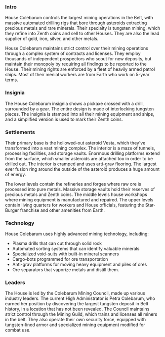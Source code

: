 ### Intro
House Colebarum controls the largest mining operations in the Belt, with massive automated drilling rigs that bore through asteroids extracting precious metals and rare minerals. Their specialty is tungsten mining, which they refine into Zenth coins and sell to other Houses. They are also the lead supplier of gold, iron, silver, and other metals.

House Colebarum maintains strict control over their mining operations through a complex system of contracts and licenses. They employ thousands of independent prospectors who scout for new deposits, but maintain their monopoly by requiring all findings to be reported to the House. Their mining rights are enforced by a fleet of heavily armed patrol ships. Most of their menial workers are from Earth who work on 5-year terms.
### Insignia
The House Colebarum insignia shows a pickaxe crossed with a drill, surrounded by a gear. The entire design is made of interlocking tungsten pieces. The insignia is stamped into all their mining equipment and ships, and a simplified version is used to mark their Zenth coins.
### Settlements
Their primary base is the hollowed-out asteroid Vesta, which they've transformed into a vast mining complex. The interior is a maze of tunnels, processing facilities, and storage vaults. Enormous drilling platforms extend from the surface, which smaller asteroids are attached too in order to be drilled out. The interior is cramped and uses arti-grav flooring. The largest ever fusion ring around the outside of the asteroid produces a huge amount of energy.

The lower levels contain the refineries and forges where raw ore is processed into pure metals. Massive storage vaults hold their reserves of precious metals and Zenth coins. The middle levels house workshops where mining equipment is manufactured and repaired. The upper levels contain living quarters for workers and House officials, featuring the Star-Burger franchise and other amenities from Earth.
### Technology
House Colebarum uses highly advanced mining technology, including:
- Plasma drills that can cut through solid rock
- Automated sorting systems that can identify valuable minerals
- Specialized void-suits with built-in mineral scanners
- Cargo-bots programmed for ore transportation
- Anti-grav platforms for moving heavy equipment and piles of ores
- Ore separators that vaporize metals and distill them.
### Leaders
The House is led by the Colebarum Mining Council, made up various industry leaders. The current High Administrator is Petra Colebarum, who earned her position by discovering the largest tungsten deposit in Belt history, in a location that has not been revealed. The Council maintains strict control through the Mining Guild, which trains and licenses all miners in the belt. They also operate their own security force, equipped with tungsten-lined armor and specialized mining equipment modified for combat use.